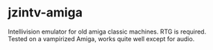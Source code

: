 # jzintv-amiga
Intellivision emulator for old amiga classic machines.
RTG is required.  
Tested on a vampirized Amiga, works quite well except for audio.  

